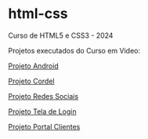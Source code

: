 # html-css
 Curso de HTML5 e CSS3 - 2024

 Projetos executados do Curso em Video:
 <p><a href="https://rodrigosoutof.github.io/html-css/desafios/desafio10/" target="_blank" rel="external">Projeto Android</a></p>
 <p><a href="https://rodrigosoutof.github.io/html-css/desafios/desafio12/" target="_blank" rel="external">Projeto Cordel</a></p>
 <p><a href="https://rodrigosoutof.github.io/html-css/desafios/desafio13/" target="_blank" rel="external">Projeto Redes Sociais</a></p>
 <p><a href="https://rodrigosoutof.github.io/html-css/desafios/desafio15/" target="_blank" rel="external"> Projeto Tela de Login</a></p>
 <p><a href="https://rodrigosoutof.github.io/html-css/integracao" target="_blank" rel="external"> Projeto Portal Clientes </a></p>
 


